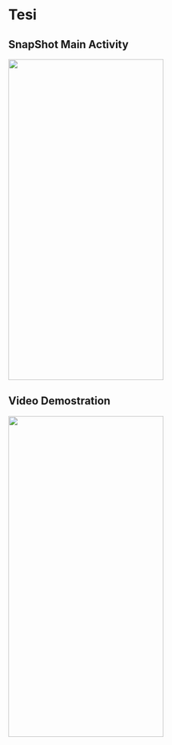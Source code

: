 # Tesi

## SnapShot Main Activity

<a href=url>
 <img src="https://anonfiles.com/B7Tbgcs8ua/photo_2021-04-20_15-44-10_jpg" width="310" height="640" >
</a>  

## Video Demostration 

<a href=url>

 <img src="https://anonfiles.com/baV9gbs7ue/video_2021-04-20_15-44-18_mp4" width="310" height="640" >

</a>

